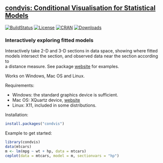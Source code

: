 ## [condvis: Conditional Visualisation for Statistical Models](http://www.citeulike.org/user/guhjy/article/14665769)

[![BuildStatus](https://travis-ci.org/markajoc/condvis.svg?branch=devel)](https://travis-ci.org/markajoc/condvis)
[![License](http://img.shields.io/badge/license-GPL%20%28%3E=%202%29-brightgreen.svg?style=flat)](http://www.gnu.org/licenses/gpl-2.0.html)
[![CRAN](http://www.r-pkg.org/badges/version/condvis)](https://cran.r-project.org/package=condvis)
[![Downloads](http://cranlogs.r-pkg.org/badges/condvis?color=brightgreen)](http://www.r-pkg.org/pkg/condvis)  

### Interactively exploring fitted models

Interactively take 2-D and 3-D sections in data space, showing where fitted  
models intersect the section, and observed data near the section according to  
a distance measure. See package [website](https://markajoc.github.io/condvis/)
for examples.

Works on Windows, Mac OS and Linux.

Requirements:  
  * Windows: the standard graphics device is sufficient.  
  * Mac OS: XQuartz device, [website](http://www.xquartz.org/)  
  * Linux: X11, included in some distributions.  

Installation:
```r
install.packages("condvis")
```

Example to get started:  
```r
library(condvis)
data(mtcars)
m <- lm(mpg ~ wt + hp, data = mtcars)
ceplot(data = mtcars, model = m, sectionvars = "hp")
```
